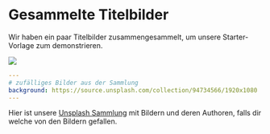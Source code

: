 # Gesammelte Titelbilder

Wir haben ein paar Titelbilder zusammengesammelt, um unsere Starter-Vorlage zum demonstrieren.

![](/screenshots/covers.png)

```yaml
---
# zufälliges Bilder aus der Sammlung
background: https://source.unsplash.com/collection/94734566/1920x1080
---
```

Hier ist unsere [Unsplash Sammlung](https://unsplash.com/collections/94734566/slidev) mit Bildern und deren Authoren, falls dir welche von den Bildern gefallen.
